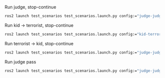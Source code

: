 Run judge, stop-continue

```bash
ros2 launch test_scenarios test_scenarios.launch.py config:="judge-judge.json" labels:="['judge', 'judge']" n:=1 record_gaze:=True 
```

Run kid -> terrorist, stop-continue

```bash
ros2 launch test_scenarios test_scenarios.launch.py config:="kid-terrorist.json" labels:="['police', 'terrorist']" n:=2 record_gaze:=True 
```

Run terrorist -> kid, stop-continue

```bash
ros2 launch test_scenarios test_scenarios.launch.py config:="judge-judge.json" labels:="['judge', 'judge']" n:=3 record_gaze:=True 
```

Run judge pass

```bash
ros2 launch test_scenarios test_scenarios.launch.py config:="judge-judge(cross).json" labels:="['judge', 'judge']" n:=4 record_gaze:=True 
```
